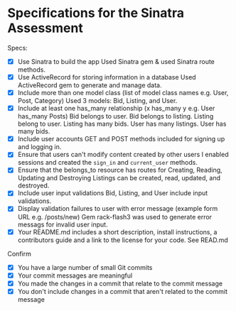 # Specifications for the Sinatra Assessment

Specs:
- [x] Use Sinatra to build the app
Used Sinatra gem & used Sinatra route methods.
- [x] Use ActiveRecord for storing information in a database
Used ActiveRecord gem to generate and manage data.
- [x] Include more than one model class (list of model class names e.g. User, Post, Category)
Used 3 models: Bid, Listing, and User.
- [x] Include at least one has_many relationship (x has_many y e.g. User has_many Posts)
Bid belongs to user.
Bid belongs to listing.
Listing belong to user.
Listing has many bids.
User has many listings.
User has many bids.
- [x] Include user accounts
GET and POST methods included for signing up and logging in.
- [x] Ensure that users can't modify content created by other users
I enabled sessions and created the `sign_in` and `current_user` methods.
- [x] Ensure that the belongs_to resource has routes for Creating, Reading, Updating and Destroying
Listings can be created, read, updated, and destroyed.
- [x] Include user input validations
Bid, Listing, and User include input validations.
- [x] Display validation failures to user with error message (example form URL e.g. /posts/new)
Gem rack-flash3 was used to generate error messags for invalid user input.
- [x] Your README.md includes a short description, install instructions, a contributors guide and a link to the license for your code.
See READ.md

Confirm
- [x] You have a large number of small Git commits
- [x] Your commit messages are meaningful
- [x] You made the changes in a commit that relate to the commit message
- [x] You don't include changes in a commit that aren't related to the commit message